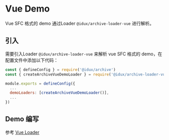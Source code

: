# Vue Demo

Vue SFC 格式的 demo 通过Loader `@idux/archive-loader-vue` 进行解析。

## 引入

需要引入Loader `@idux/archive-loader-vue` 来解析 vue SFC 格式的 demo，在配置文件中添加以下代码：

```js
const { defineConfig } = require('@idux/archive')
const { createArchiveVueDemoLoader } = require('@idux/archive-loader-vue')

module.exports = defineConfig({
  ...
  demoLoaders: [createArchiveVueDemoLoader()],
  ...
})
```

## Demo 编写

参考 [Vue Loader](/loader/vue/Usage/)